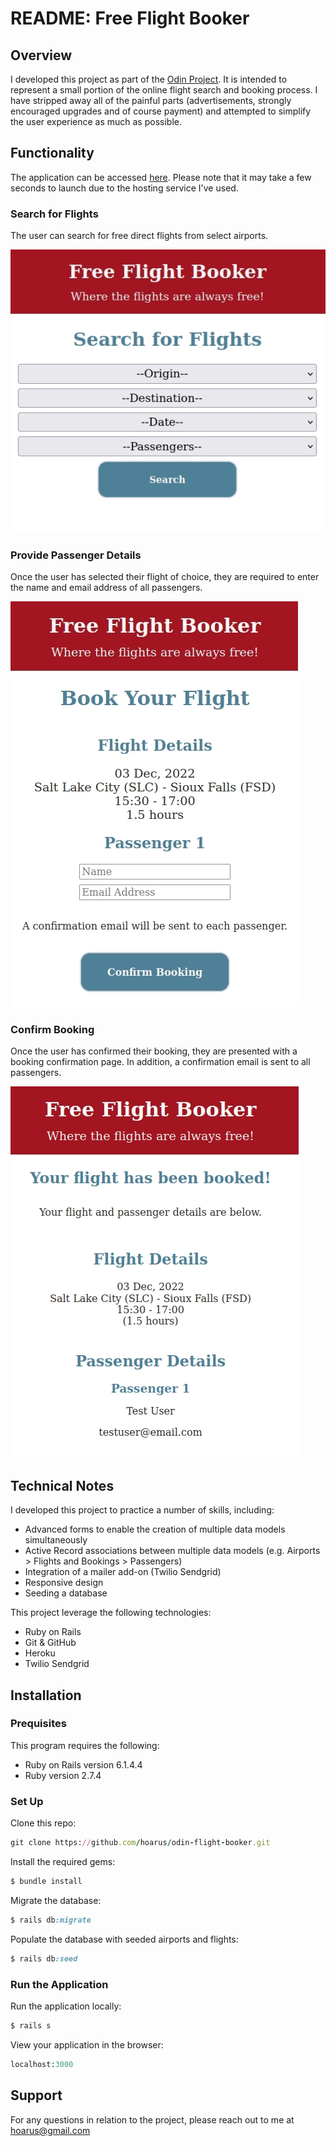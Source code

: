 # README: Free Flight Booker

## Overview
I developed this project as part of the [Odin Project](https://www.theodinproject.com/lessons/ruby-on-rails-flight-booker). It is intended to represent a small portion of the online flight search and booking process. I have stripped away all of the painful parts (advertisements, strongly encouraged upgrades and of course payment) and attempted to simplify the user experience as much as possible.

## Functionality

The application can be accessed [here](http://freeflightbooker.herokuapp.com/). Please note that it may take a few seconds to launch due to the hosting service I've used.

### Search for Flights

The user can search for free direct flights from select airports.

![Search](/readme_images/freeflightbooker1.jpg)


### Provide Passenger Details

Once the user has selected their flight of choice, they are required to enter the name and email address of all passengers.

![Search](/readme_images/freeflightbooker2.jpg)

### Confirm Booking

Once the user has confirmed their booking, they are presented with a booking confirmation page. In addition, a confirmation email is sent to all passengers.

![Search](/readme_images/freeflightbooker3.jpg)

## Technical Notes

I developed this project to practice a number of skills, including:
- Advanced forms to enable the creation of multiple data models simultaneously
- Active Record associations between multiple data models (e.g. Airports > Flights and Bookings > Passengers)
- Integration of a mailer add-on (Twilio Sendgrid)
- Responsive design
- Seeding a database

This project leverage the following technologies:
- Ruby on Rails
- Git & GitHub
- Heroku
- Twilio Sendgrid

## Installation
### Prequisites
This program requires the following:
- Ruby on Rails version 6.1.4.4
- Ruby version 2.7.4


### Set Up

Clone this repo:

```ruby
git clone https://github.com/hoarus/odin-flight-booker.git
```

Install the required gems:

```ruby
$ bundle install
```

Migrate the database:
```ruby
$ rails db:migrate
```
Populate the database with seeded airports and flights:
```ruby
$ rails db:seed
```

### Run the Application
Run the application locally:
```ruby
$ rails s
```
View your application in the browser:
```ruby
localhost:3000
```

## Support
For any questions in relation to the project, please reach out to me at hoarus@gmail.com